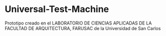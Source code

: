# Universal-Test-Machine
Prototipo creado en el  LABORATORIO DE CIENCIAS APLICADAS DE LA FACULTAD DE ARQUITECTURA, FARUSAC de la Universidad de San Carlos
